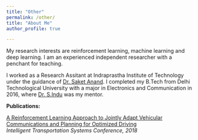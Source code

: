 ```yaml
---
title: "Other"
permalink: /other/ 
title: "About Me"
author_profile: true

---
```


My research interests are reinforcement learning, machine learning and deep learning. I am an experienced independent researcher with a penchant for teaching.

I worked as a Research Assitant at Indraprastha Institute of Technology under the guidance of [Dr. Saket Anand](https://www.iiitd.ac.in/anands). I completed my B.Tech from Delhi Technological University with a major in Electronics and Communication in 2016, where [Dr. S.Indu](http://dtu.irins.org/profile/66967#other_information_panel) was my mentor. 

**Publications:**

[A Reinforcement Learning Approach to Jointly Adapt Vehicular Communications and Planning for Optimized Driving](https://ieeexplore.ieee.org/abstract/document/8569484)  
*Intelligent Transportation Systems Conference, 2018*